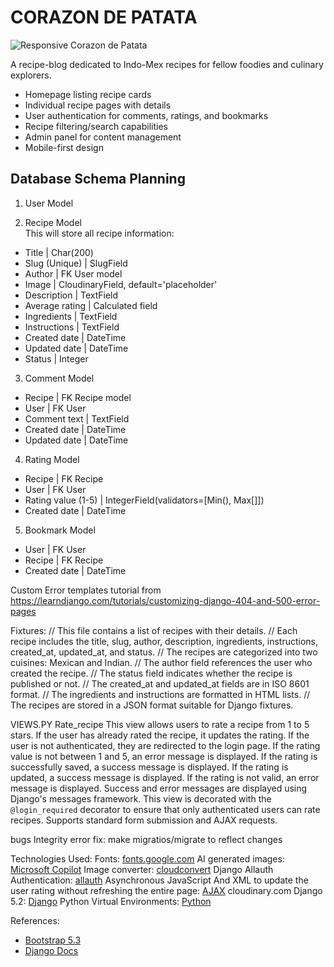 # CORAZON DE PATATA
![Responsive Corazon de Patata]()

A recipe-blog dedicated to Indo-Mex recipes for fellow foodies and culinary explorers.

- Homepage listing recipe cards
- Individual recipe pages with details
- User authentication for comments, ratings, and bookmarks
- Recipe filtering/search capabilities
- Admin panel for content management
- Mobile-first design

## Database Schema Planning

1. User Model  

2. Recipe Model  
This will store all recipe information:

- Title | Char(200)
- Slug (Unique) | SlugField
- Author | FK User model
- Image | CloudinaryField, default='placeholder'
- Description | TextField
- Average rating | Calculated field
- Ingredients | TextField
- Instructions | TextField
- Created date | DateTime
- Updated date | DateTime
- Status | Integer

3. Comment Model  
- Recipe | FK Recipe model
- User | FK User
- Comment text | TextField
- Created date | DateTime
- Updated date | DateTime

4. Rating Model  

- Recipe | FK Recipe
- User | FK User
- Rating value (1-5) | IntegerField(validators=[Min(), Max[]])
- Created date | DateTime

5. Bookmark Model  

- User | FK User
- Recipe | FK Recipe
- Created date | DateTime

Custom Error templates tutorial from https://learndjango.com/tutorials/customizing-django-404-and-500-error-pages

Fixtures:
// This file contains a list of recipes with their details.
// Each recipe includes the title, slug, author, description, ingredients, instructions, created_at, updated_at, and status.
// The recipes are categorized into two cuisines: Mexican and Indian.
// The author field references the user who created the recipe.
// The status field indicates whether the recipe is published or not.
// The created_at and updated_at fields are in ISO 8601 format.
// The ingredients and instructions are formatted in HTML lists.
// The recipes are stored in a JSON format suitable for Django fixtures.


VIEWS.PY
Rate_recipe 
    This view allows users to rate a recipe from 1 to 5 stars.
    If the user has already rated the recipe, it updates the rating.
    If the user is not authenticated, they are redirected to the login page.
    If the rating value is not between 1 and 5, an error message is displayed.
    If the rating is successfully saved, a success message is displayed.
    If the rating is updated, a success message is displayed.
    If the rating is not valid, an error message is displayed.
    Success and error messages are displayed using Django's messages framework.
    This view is decorated with the `@login_required` decorator to ensure that only authenticated users can rate recipes.
    Supports standard form submission and AJAX requests.

bugs
Integrity error 
fix: make migratios/migrate to reflect changes

Technologies Used:
Fonts: [fonts.google.com](https://fonts.google.com/)
AI generated images: [Microsoft Copilot](https://copilot.microsoft.com/)
Image converter: [cloudconvert](https://cloudconvert.com/png-to-ico)
Django Allauth Authentication: [allauth](https://docs.allauth.org/en/latest/installation/quickstart.html)
Asynchronous JavaScript And XML to update the user rating without refreshing the entire page: [AJAX](https://developer.mozilla.org/en-US/docs/Glossary/AJAX) 
cloudinary.com
Django 5.2: [Django](https://docs.djangoproject.com/en/5.2/)
Python Virtual Environments: [Python](https://docs.python.org/3/library/venv.html)

References:
- [Bootstrap 5.3](https://getbootstrap.com/docs/5.3/getting-started/download/)
- [Django Docs](https://docs.djangoproject.com/en/4.2/ref/models/fields/#model-field-types)

